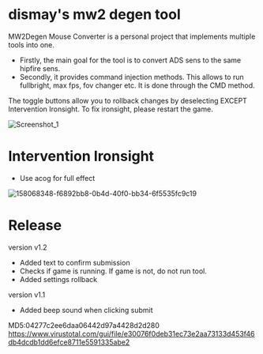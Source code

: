 # dismay's mw2 degen tool

MW2Degen Mouse Converter is a personal project that implements multiple tools into one.

- Firstly, the main goal for the tool is to convert ADS sens to the same hipfire sens. 
- Secondly, it provides command injection methods. This allows to run fullbright, max fps, fov changer etc. It is done through the CMD method.

The toggle buttons allow you to rollback changes by deselecting EXCEPT Intervention Ironsight. To fix ironsight, please restart the game.

![Screenshot_1](https://user-images.githubusercontent.com/93299449/158818991-66fc2af5-a540-4b28-be64-4077edb60f8c.png)

# Intervention Ironsight
- Use acog for full effect

![158068348-f6892bb8-0b4d-40f0-bb34-6f5535fc9c19](https://user-images.githubusercontent.com/93299449/158819242-793c6656-8b43-4e8a-89c0-1c124db08006.png)

# Release
version v1.2
- Added text to confirm submission
- Checks if game is running. If game is not, do not run tool.
- Added settings rollback

version v1.1
- Added beep sound when clicking submit



MD5:04277c2ee6daa06442d97a4428d2d280
https://www.virustotal.com/gui/file/e30076f0deb31ec73e2aa73133d453f46db4dcdb1dd6efce8711e5591335abe2
